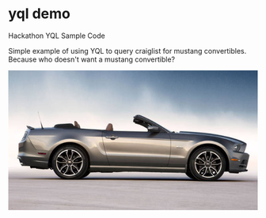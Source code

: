 yql demo
============

Hackathon YQL Sample Code

Simple example of using YQL to query craiglist for mustang convertibles. Because who doesn't want a mustang convertible?


![Totally a Mustang.](mustang.jpg)
